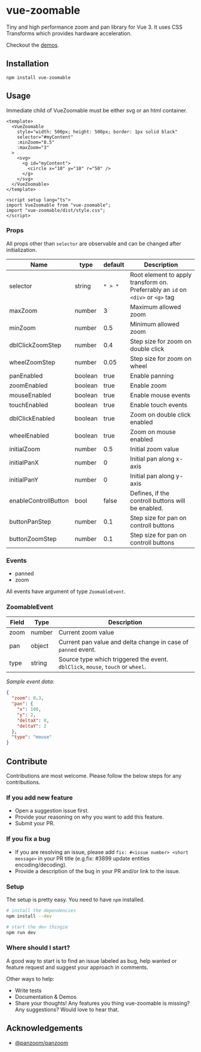 # vue-zoomable

Tiny and high performance zoom and pan library for Vue 3. It uses CSS Transforms which provides hardware acceleration.

Checkout the [demos](https://hassaanakbar.github.io/vue-zoomable/demos/).

## Installation

`npm install vue-zoomable`

## Usage

Immediate child of VueZoomable must be either svg or an html container.


```vue
<template>
  <VueZoomable
    style="width: 500px; height: 500px; border: 1px solid black"
    selector="#myContent"
    :minZoom="0.5"
    :maxZoom="3"
  >
    <svg>
      <g id="myContent">
        <circle x="10" y="10" r="50" />
      </g>
    </svg>
  </VueZoomable>
</template>

<script setup lang="ts">
import VueZoomable from "vue-zoomable";
import "vue-zoomable/dist/style.css";
</script>
```

### Props

All props other than `selector` are observable and can be changed after initialization.

| Name                 | type    | default | Description                                                                     |
| -------------------- | ------- | ------- | ------------------------------------------------------------------------------- |
| selector             | string  | `* > *` | Root element to apply transform on. Preferrably an `id` on `<div>` or `<g>` tag |
| maxZoom              | number  | 3       | Maximum allowed zoom                                                            |
| minZoom              | number  | 0.5     | Minimum allowed zoom                                                            |
| dblClickZoomStep     | number  | 0.4     | Step size for zoom on double click                                              |
| wheelZoomStep        | number  | 0.05    | Step size for zoom on wheel                                                     |
| panEnabled           | boolean | true    | Enable panning                                                                  |
| zoomEnabled          | boolean | true    | Enable zoom                                                                     |
| mouseEnabled         | boolean | true    | Enable mouse events                                                             |
| touchEnabled         | boolean | true    | Enable touch events                                                             |
| dblClickEnabled      | boolean | true    | Zoom on double click enabled                                                    |
| wheelEnabled         | boolean | true    | Zoom on mouse enabled                                                           |
| initialZoom          | number  | 0.5     | Initial zoom value                                                              |
| initialPanX          | number  | 0       | Initial pan along x-axis                                                        |
| initialPanY          | number  | 0       | Initial pan along y-axis                                                        |
| enableControllButton | bool    | false   | Defines, if the controll buttons will be enabled.                               |
| buttonPanStep        | number  | 0.1     | Step size for pan on controll buttons                                           |
| buttonZoomStep       | number  | 0.1     | Step size for pan on controll buttons                                           |

### Events

- panned
- zoom

All events have argument of type `ZoomableEvent`.

### ZoomableEvent

| Field | Type   | Description                                                                     |
| ----- | ------ | ------------------------------------------------------------------------------- |
| zoom  | number | Current zoom value                                                              |
| pan   | object | Current pan value and delta change in case of `panned` event.                   |
| type  | string | Source type which triggered the event. `dblClick`, `mouse`, `touch` or `wheel`. |

_Sample event data:_

```json
{
  "zoom": 0.3,
  "pan": {
    "x": 100,
    "y": 2,
    "deltaX": 0,
    "deltaY": 2
  },
  "type": "mouse"
}
```

## Contribute

Contributions are most welcome. Please follow the below steps for any contributions.

### If you add new feature

- Open a suggestion issue first.
- Provide your reasoning on why you want to add this feature.
- Submit your PR.

### If you fix a bug

- If you are resolving an issue, please add `fix: #<issue number> <short message>` in your PR title (e.g.fix: #3899 update entities encoding/decoding).
- Provide a description of the bug in your PR and/or link to the issue.

### Setup

The setup is pretty easy. You need to have `npm` installed.

```sh
# install the dependencies
npm install --dev

# start the dev thingie
npm run dev
```

### Where should I start?

A good way to start is to find an issue labeled as bug, help wanted or feature request and suggest your approach in comments.

Other ways to help:

- Write tests
- Documentation & Demos
- Share your thoughts! Any features you thing vue-zoomable is missing? Any suggestions? Would love to hear that.

## Acknowledgements

- [@panzoom/panzoom](https://github.com/timmywil/panzoom)
